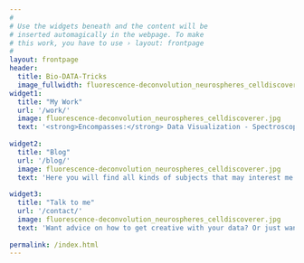 ```yaml
---
#
# Use the widgets beneath and the content will be
# inserted automagically in the webpage. To make
# this work, you have to use › layout: frontpage
#
layout: frontpage
header:
  title: Bio-DATA-Tricks
  image_fullwidth: fluorescence-deconvolution_neurospheres_celldiscoverer.jpg
widget1:
  title: "My Work"
  url: '/work/'
  image: fluorescence-deconvolution_neurospheres_celldiscoverer.jpg
  text: '<strong>Encompasses:</strong> Data Visualization - Spectroscopy - Data Preprocessing '
  
widget2:
  title: "Blog"
  url: '/blog/'
  image: fluorescence-deconvolution_neurospheres_celldiscoverer.jpg
  text: 'Here you will find all kinds of subjects that may interest me.'
  
widget3:
  title: "Talk to me"
  url: '/contact/'
  image: fluorescence-deconvolution_neurospheres_celldiscoverer.jpg
  text: 'Want advice on how to get creative with your data? Or just want to say hello?'
  
permalink: /index.html
---
```

